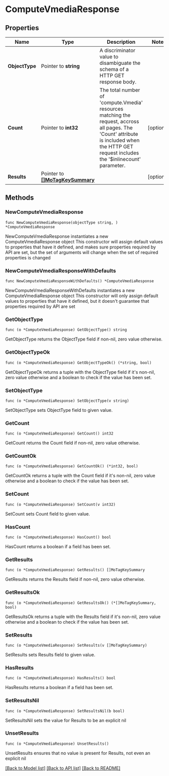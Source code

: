 # ComputeVmediaResponse

## Properties

Name | Type | Description | Notes
------------ | ------------- | ------------- | -------------
**ObjectType** | Pointer to **string** | A discriminator value to disambiguate the schema of a HTTP GET response body. | 
**Count** | Pointer to **int32** | The total number of &#39;compute.Vmedia&#39; resources matching the request, accross all pages. The &#39;Count&#39; attribute is included when the HTTP GET request includes the &#39;$inlinecount&#39; parameter. | [optional] 
**Results** | Pointer to [**[]MoTagKeySummary**](mo.TagKeySummary.md) |  | [optional] 

## Methods

### NewComputeVmediaResponse

`func NewComputeVmediaResponse(objectType string, ) *ComputeVmediaResponse`

NewComputeVmediaResponse instantiates a new ComputeVmediaResponse object
This constructor will assign default values to properties that have it defined,
and makes sure properties required by API are set, but the set of arguments
will change when the set of required properties is changed

### NewComputeVmediaResponseWithDefaults

`func NewComputeVmediaResponseWithDefaults() *ComputeVmediaResponse`

NewComputeVmediaResponseWithDefaults instantiates a new ComputeVmediaResponse object
This constructor will only assign default values to properties that have it defined,
but it doesn't guarantee that properties required by API are set

### GetObjectType

`func (o *ComputeVmediaResponse) GetObjectType() string`

GetObjectType returns the ObjectType field if non-nil, zero value otherwise.

### GetObjectTypeOk

`func (o *ComputeVmediaResponse) GetObjectTypeOk() (*string, bool)`

GetObjectTypeOk returns a tuple with the ObjectType field if it's non-nil, zero value otherwise
and a boolean to check if the value has been set.

### SetObjectType

`func (o *ComputeVmediaResponse) SetObjectType(v string)`

SetObjectType sets ObjectType field to given value.


### GetCount

`func (o *ComputeVmediaResponse) GetCount() int32`

GetCount returns the Count field if non-nil, zero value otherwise.

### GetCountOk

`func (o *ComputeVmediaResponse) GetCountOk() (*int32, bool)`

GetCountOk returns a tuple with the Count field if it's non-nil, zero value otherwise
and a boolean to check if the value has been set.

### SetCount

`func (o *ComputeVmediaResponse) SetCount(v int32)`

SetCount sets Count field to given value.

### HasCount

`func (o *ComputeVmediaResponse) HasCount() bool`

HasCount returns a boolean if a field has been set.

### GetResults

`func (o *ComputeVmediaResponse) GetResults() []MoTagKeySummary`

GetResults returns the Results field if non-nil, zero value otherwise.

### GetResultsOk

`func (o *ComputeVmediaResponse) GetResultsOk() (*[]MoTagKeySummary, bool)`

GetResultsOk returns a tuple with the Results field if it's non-nil, zero value otherwise
and a boolean to check if the value has been set.

### SetResults

`func (o *ComputeVmediaResponse) SetResults(v []MoTagKeySummary)`

SetResults sets Results field to given value.

### HasResults

`func (o *ComputeVmediaResponse) HasResults() bool`

HasResults returns a boolean if a field has been set.

### SetResultsNil

`func (o *ComputeVmediaResponse) SetResultsNil(b bool)`

 SetResultsNil sets the value for Results to be an explicit nil

### UnsetResults
`func (o *ComputeVmediaResponse) UnsetResults()`

UnsetResults ensures that no value is present for Results, not even an explicit nil

[[Back to Model list]](../README.md#documentation-for-models) [[Back to API list]](../README.md#documentation-for-api-endpoints) [[Back to README]](../README.md)



